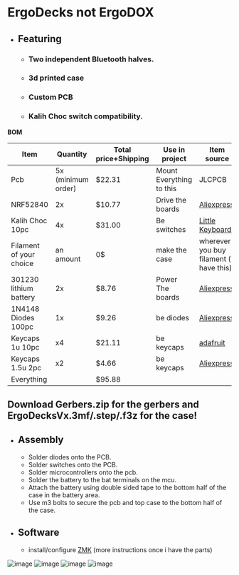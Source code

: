 # ErgoDecks not ErgoDOX
- ## Featuring
  - ### Two independent Bluetooth halves.
  - ### 3d printed case
  - ### Custom PCB
  - ### Kalih Choc switch compatibility.

**BOM**

| Item |Quantity |Total price+Shipping|Use in project|Item source|
| ------------- | ------------- | ------------- | ------------- | ------------- |
| Pcb  | 5x (minimum order) |$22.31|Mount Everything to this|JLCPCB|
| NRF52840	  | 2x |$10.77|Drive the boards|[Aliexpress](https://www.aliexpress.us/item/3256807018711621.html?spm=a2g0o.productlist.main.1.5a6eie0Hie0H9D&aem_p4p_detail=202505281428561705173893544160001721434&algo_pvid=e8c677b1-5ee7-4a06-9cf3-86530aadc628&algo_exp_id=e8c677b1-5ee7-4a06-9cf3-86530aadc628-0&pdp_ext_f=%7B%22order%22%3A%22307%22%2C%22eval%22%3A%221%22%7D&pdp_npi=4%40dis%21USD%214.39%214.39%21%21%2131.45%2131.45%21%402101c71a17484677363603280ed1bd%2112000039797470328%21sea%21US%214381910819%21X&curPageLogUid=OhOCTEVGrX7q&utparam-url=scene%3Asearch%7Cquery_from%3A&search_p4p_id=202505281428561705173893544160001721434_1)|
|Kalih Choc 10pc	|4x|$31.00|Be switches|[Little Keyboards](https://www.littlekeyboards.com/collections/keyboard-switches/products/kailh-choc-low-profile-switches)|
|Filament of your choice|an amount|0$|make the case|wherever you buy filament ( I have this)|
|301230 lithium battery|2x|$8.76|Power The boards|[Aliexpress](https://www.aliexpress.us/item/3256806602655947.html?spm=a2g0o.productlist.main.3.1f175238MrCTZJ&algo_pvid=eaa25171-69cd-4b4e-b96e-f3d39bffa79c&algo_exp_id=eaa25171-69cd-4b4e-b96e-f3d39bffa79c-2&pdp_ext_f=%7B%22order%22%3A%2274%22%2C%22eval%22%3A%221%22%7D&pdp_npi=4%40dis%21USD%218.10%214.70%21%21%2157.98%2133.63%21%402103205117484706855838784ee72d%2112000038305675270%21sea%21US%214381910819%21X&curPageLogUid=6xafRV7sUtxr&utparam-url=scene%3Asearch%7Cquery_from%3A)|
|1N4148 Diodes 100pc|1x|$9.26|be diodes|[Aliexpress](https://www.aliexpress.us/item/3256806058794623.html?spm=a2g0o.productlist.main.2.76fa3771JY9hHq&algo_pvid=3d141e2c-c612-4dda-8ee7-d81e18ab9714&algo_exp_id=3d141e2c-c612-4dda-8ee7-d81e18ab9714-1&pdp_ext_f=%7B%22order%22%3A%22914%22%2C%22eval%22%3A%221%22%7D&pdp_npi=4%40dis%21USD%211.84%211.28%21%21%2113.14%219.15%21%402101c80217484699707521224ee30c%2112000036448323916%21sea%21US%214381910819%21X&curPageLogUid=FxGJkqmD4E5N&utparam-url=scene%3Asearch%7Cquery_from%3A)|
|Keycaps 1u 10pc|x4|$21.11|be keycaps|[adafruit](https://www.adafruit.com/product/5737)|
|Keycaps 1.5u 2pc|x2|$4.66|be keycaps|[Aliexpress](https://www.aliexpress.us/item/3256805730011012.html?spm=a2g0o.productlist.main.8.4ba31a67KZIfyi&algo_pvid=95a4ad10-6234-413b-ba30-70ed94a3c48a&algo_exp_id=95a4ad10-6234-413b-ba30-70ed94a3c48a-7&pdp_ext_f=%7B%22order%22%3A%2263%22%2C%22eval%22%3A%221%22%7D&pdp_npi=4%40dis%21USD%212.33%212.33%21%21%212.33%212.33%21%40210337bc17484682352145208eab6e%2112000034838215571%21sea%21US%214381910819%21X&curPageLogUid=KAtk70CozSZd&utparam-url=scene%3Asearch%7Cquery_from%3A)|
|Everything||$95.88|||

## **Download Gerbers.zip for the gerbers and ErgoDecksVx.3mf/.step/.f3z for the case!**
- ## **Assembly**
  - Solder diodes onto the PCB.
  - Solder switches onto the PCB.
  - Solder microcontrollers onto the pcb.
  - Solder the battery to the bat terminals on the mcu.
  - Attach the battery using double sided tape to the bottom half of the case in the battery area.
  - Use m3 bolts to secure the pcb and top case to the bottom half of the case.

- ## **Software**
  - install/configure [ZMK](https://zmk.dev/docs/user-setup) (more instructions once i have the parts)

![image](https://github.com/user-attachments/assets/49c8ae91-7437-4b8a-8b07-92a017c727ab)
![image](https://github.com/user-attachments/assets/4712b373-c182-4556-9e80-d0b9a6c7b6ed)
![image](https://github.com/user-attachments/assets/2ce62174-ef9d-4f3f-a253-81af70ed6a5a)
![image](https://github.com/user-attachments/assets/054641cc-98f3-42de-8c28-08df6e4e4228)

